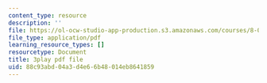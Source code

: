 ```yaml
---
content_type: resource
description: ''
file: https://ol-ocw-studio-app-production.s3.amazonaws.com/courses/8-01sc-classical-mechanics-fall-2016/88c93abd04a3d4e66b48014eb8641859_-b0dFcebPcs.pdf
file_type: application/pdf
learning_resource_types: []
resourcetype: Document
title: 3play pdf file
uid: 88c93abd-04a3-d4e6-6b48-014eb8641859
---
```

